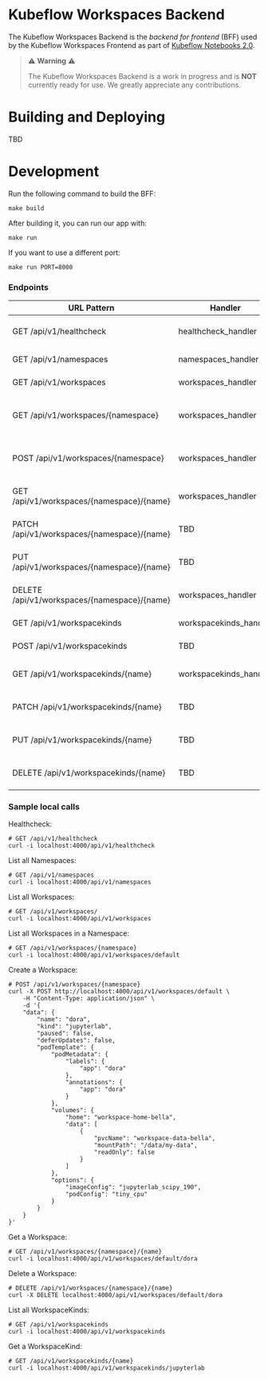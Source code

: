 # Kubeflow Workspaces Backend
The Kubeflow Workspaces Backend is the _backend for frontend_ (BFF) used by the Kubeflow Workspaces Frontend as part of [Kubeflow Notebooks 2.0](https://github.com/kubeflow/kubeflow/issues/7156).

> ⚠️ __Warning__ ⚠️
>
> The Kubeflow Workspaces Backend is a work in progress and is __NOT__ currently ready for use.
> We greatly appreciate any contributions.

# Building and Deploying

TBD

# Development

Run the following command to build the BFF:

```shell
make build
```

After building it, you can run our app with:

```shell
make run
```

If you want to use a different port:

```shell
make run PORT=8000 
```

### Endpoints

| URL Pattern                                  | Handler                | Action                                  |
|----------------------------------------------|------------------------|-----------------------------------------|
| GET /api/v1/healthcheck                      | healthcheck_handler    | Show application information            |
| GET /api/v1/namespaces                       | namespaces_handler     | Get all Namespaces                      |
| GET /api/v1/workspaces                       | workspaces_handler     | Get all Workspaces                      |
| GET /api/v1/workspaces/{namespace}           | workspaces_handler     | Get all Workspaces from a namespace     |
| POST /api/v1/workspaces/{namespace}          | workspaces_handler     | Create a Workspace in a given namespace |
| GET /api/v1/workspaces/{namespace}/{name}    | workspaces_handler     | Get a Workspace entity                  |
| PATCH /api/v1/workspaces/{namespace}/{name}  | TBD                    | Patch a Workspace entity                |
| PUT /api/v1/workspaces/{namespace}/{name}    | TBD                    | Update a Workspace entity               |
| DELETE /api/v1/workspaces/{namespace}/{name} | workspaces_handler     | Delete a Workspace entity               |
| GET /api/v1/workspacekinds                   | workspacekinds_handler | Get all WorkspaceKind                   |
| POST /api/v1/workspacekinds                  | TBD                    | Create a WorkspaceKind                  |
| GET /api/v1/workspacekinds/{name}            | workspacekinds_handler | Get a WorkspaceKind entity              |
| PATCH /api/v1/workspacekinds/{name}          | TBD                    | Patch a WorkspaceKind entity            |
| PUT /api/v1/workspacekinds/{name}            | TBD                    | Update a WorkspaceKind entity           |
| DELETE /api/v1/workspacekinds/{name}         | TBD                    | Delete a WorkspaceKind entity           |

### Sample local calls

Healthcheck:

```shell
# GET /api/v1/healthcheck
curl -i localhost:4000/api/v1/healthcheck
```

List all Namespaces:

```shell
# GET /api/v1/namespaces
curl -i localhost:4000/api/v1/namespaces
```

List all Workspaces:

```shell
# GET /api/v1/workspaces/
curl -i localhost:4000/api/v1/workspaces
```

List all Workspaces in a Namespace:

```shell
# GET /api/v1/workspaces/{namespace}
curl -i localhost:4000/api/v1/workspaces/default
```

Create a Workspace:

```shell
# POST /api/v1/workspaces/{namespace}
curl -X POST http://localhost:4000/api/v1/workspaces/default \
    -H "Content-Type: application/json" \
    -d '{
    "data": {
        "name": "dora",
        "kind": "jupyterlab",
        "paused": false,
        "deferUpdates": false,
        "podTemplate": {
            "podMetadata": {
                "labels": {
                    "app": "dora"
                },
                "annotations": {
                    "app": "dora"
                }
            },
            "volumes": {
                "home": "workspace-home-bella",
                "data": [
                    {
                        "pvcName": "workspace-data-bella",
                        "mountPath": "/data/my-data",
                        "readOnly": false
                    }
                ]
            },
            "options": {
                "imageConfig": "jupyterlab_scipy_190",
                "podConfig": "tiny_cpu"
            }
        }
    }
}'
```

Get a Workspace:

```shell
# GET /api/v1/workspaces/{namespace}/{name}
curl -i localhost:4000/api/v1/workspaces/default/dora
```

Delete a Workspace:

```shell
# DELETE /api/v1/workspaces/{namespace}/{name}
curl -X DELETE localhost:4000/api/v1/workspaces/default/dora
```

List all WorkspaceKinds:

```shell
# GET /api/v1/workspacekinds
curl -i localhost:4000/api/v1/workspacekinds
```

Get a WorkspaceKind:

```shell
# GET /api/v1/workspacekinds/{name}
curl -i localhost:4000/api/v1/workspacekinds/jupyterlab
```
